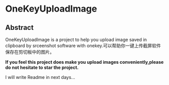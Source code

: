 # OneKeyUploadImage
## Abstract
OneKeyUploadImage is a project to help you upload image saved in clipboard by srceenshot software with onekey.可以帮助你一键上传截屏软件保存在剪切板中的图片。

**If you feel this project does make you upload images conveniently,please do not hesitate to star the project.**

I will write Readme in next days...

